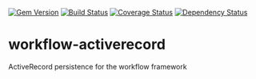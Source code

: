 [![Gem Version](https://badge.fury.io/rb/libis-workflow-activerecord.svg)](http://badge.fury.io/rb/libis-workflow-activerecord)
[![Build Status](https://travis-ci.org/Kris-LIBIS/workflow-activerecord.svg?branch=master)](https://travis-ci.org/Kris-LIBIS/workflow-activerecord)
[![Coverage Status](https://coveralls.io/repos/Kris-LIBIS/workflow-activerecord/badge.png)](https://coveralls.io/r/Kris-LIBIS/workflow-activerecord)
[![Dependency Status](https://gemnasium.com/Kris-LIBIS/workflow-activerecord.svg)](https://gemnasium.com/Kris-LIBIS/workflow-activerecord)

workflow-activerecord
=====================

ActiveRecord persistence for the workflow framework
